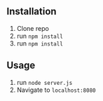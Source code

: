 ## Installation

1. Clone repo
2. run `npm install`
3. run `npm install`

## Usage

1. run `node server.js`
2. Navigate to `localhost:8080`
